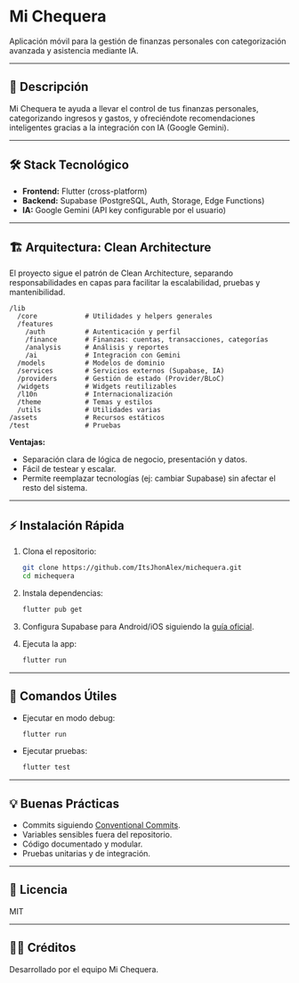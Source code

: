 # Mi Chequera

Aplicación móvil para la gestión de finanzas personales con categorización avanzada y asistencia mediante IA.

---

## 🚀 Descripción

Mi Chequera te ayuda a llevar el control de tus finanzas personales, categorizando ingresos y gastos, y ofreciéndote recomendaciones inteligentes gracias a la integración con IA (Google Gemini).

---

## 🛠️ Stack Tecnológico

- **Frontend:** Flutter (cross-platform)
- **Backend:** Supabase (PostgreSQL, Auth, Storage, Edge Functions)
- **IA:** Google Gemini (API key configurable por el usuario)

---

## 🏗️ Arquitectura: Clean Architecture

El proyecto sigue el patrón de Clean Architecture, separando responsabilidades en capas para facilitar la escalabilidad, pruebas y mantenibilidad.

```
/lib
  /core            # Utilidades y helpers generales
  /features
    /auth          # Autenticación y perfil
    /finance       # Finanzas: cuentas, transacciones, categorías
    /analysis      # Análisis y reportes
    /ai            # Integración con Gemini
  /models          # Modelos de dominio
  /services        # Servicios externos (Supabase, IA)
  /providers       # Gestión de estado (Provider/BLoC)
  /widgets         # Widgets reutilizables
  /l10n            # Internacionalización
  /theme           # Temas y estilos
  /utils           # Utilidades varias
/assets            # Recursos estáticos
/test              # Pruebas
```

**Ventajas:**
- Separación clara de lógica de negocio, presentación y datos.
- Fácil de testear y escalar.
- Permite reemplazar tecnologías (ej: cambiar Supabase) sin afectar el resto del sistema.

---

## ⚡ Instalación Rápida

1. Clona el repositorio:
   ```bash
   git clone https://github.com/ItsJhonAlex/michequera.git
   cd michequera
   ```

2. Instala dependencias:
   ```bash
   flutter pub get
   ```

3. Configura Supabase para Android/iOS siguiendo la [guía oficial](https://supabase.com/docs/guides/getting-started).

4. Ejecuta la app:
   ```bash
   flutter run
   ```

---

## 🧩 Comandos Útiles

- Ejecutar en modo debug:
  ```bash
  flutter run
  ```
- Ejecutar pruebas:
  ```bash
  flutter test
  ```

---

## 💡 Buenas Prácticas

- Commits siguiendo [Conventional Commits](https://www.conventionalcommits.org/es/v1.0.0/).
- Variables sensibles fuera del repositorio.
- Código documentado y modular.
- Pruebas unitarias y de integración.

---

## 📄 Licencia

MIT

---

## 👩‍💻 Créditos

Desarrollado por el equipo Mi Chequera.
